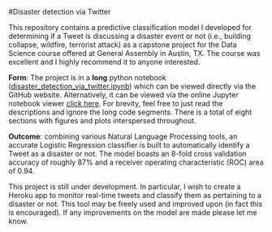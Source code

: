 #Disaster detection via Twitter

This repository contains a predictive classification model I developed for determining if a Tweet is discussing a disaster event or not (i.e., building collapse, wildfire, terrorist attack) as a capstone project for the Data Science course offered at General Assembly in Austin, TX. The course was excellent and I highly recommend it to anyone interested. 

**Form**: The project is in a **long** python notebook ([disaster_detection_via_twitter.ipynb](disaster_detection_via_twitter.ipynb)) which can be viewed directly via the GitHub website. Alternatively, it can be viewed via the online Jupyter notebook viewer [click here](https://nbviewer.jupyter.org/github/rjadrich/disaster_detection_via_twitter/blob/master/disaster_detection_via_twitter.ipynb). For brevity, feel free to just read the descriptions and ignore the long code segments. There is a total of eight sections with figures and plots interspersed throughout. 

**Outcome**: combining various Natural Language Processing tools, an accurate Logistic Regression classifier is built to automatically identify a Tweet as a disaster or not. The model boasts an 8-fold cross validation accuracy of roughly 87% and a receiver operating characteristic (ROC) area of 0.94.

This project is still under development. In particular, I wish to create a Heroku app to monitor real-time tweets and classify them as pertaining to a disaster or not. This tool may be freely used and improved upon (in fact this is encouraged). If any improvements on the model are made please let me know.




